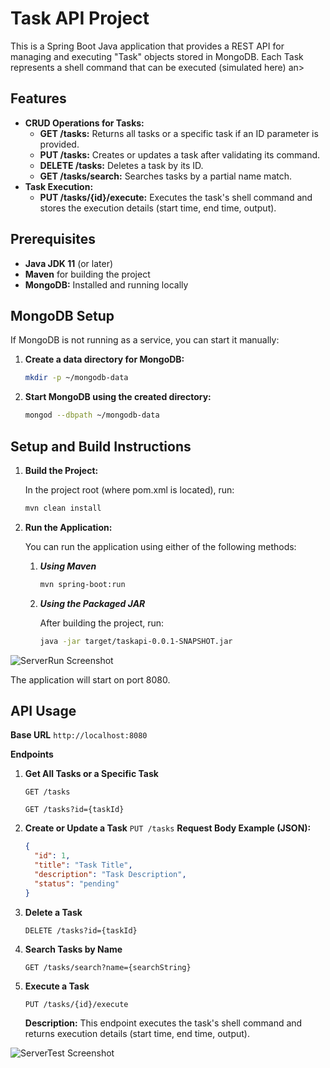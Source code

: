 # Task API Project

This is a Spring Boot Java application that provides a REST API for managing and executing "Task" objects stored in MongoDB. Each Task represents a shell command that can be executed (simulated here) an>

## Features

- **CRUD Operations for Tasks:**
  - **GET /tasks:** Returns all tasks or a specific task if an ID parameter is provided.
  - **PUT /tasks:** Creates or updates a task after validating its command.
  - **DELETE /tasks:** Deletes a task by its ID.
  - **GET /tasks/search:** Searches tasks by a partial name match.
- **Task Execution:**
  - **PUT /tasks/{id}/execute:** Executes the task's shell command and stores the execution details (start time, end time, output).

## Prerequisites

- **Java JDK 11** (or later)
- **Maven** for building the project
- **MongoDB:** Installed and running locally

## MongoDB Setup

If MongoDB is not running as a service, you can start it manually:

1. **Create a data directory for MongoDB:**

   ```bash
   mkdir -p ~/mongodb-data
2. **Start MongoDB using the created directory:**
   ```bash
   mongod --dbpath ~/mongodb-data

## Setup and Build Instructions

1. **Build the Project:**

    In the project root (where pom.xml is located), run:
    ```bash
    mvn clean install

2. **Run the Application:**

    You can run the application using either of the following methods:

    1. ***Using Maven***
        ```bash
        mvn spring-boot:run

    2. ***Using the Packaged JAR***

        After building the project, run:
        ```bash
        java -jar target/taskapi-0.0.1-SNAPSHOT.jar
        
![ServerRun Screenshot](screenshots/ServerRun.png)

The application will start on port 8080.


## API Usage

**Base URL**
`http://localhost:8080`

**Endpoints**

1. **Get All Tasks or a Specific Task**

   `GET /tasks`
   
   `GET /tasks?id={taskId}`

2. **Create or Update a Task**
   `PUT /tasks`
   **Request Body Example (JSON):**
   ```json
   {
     "id": 1,
     "title": "Task Title",
     "description": "Task Description",
     "status": "pending"
   }
3. **Delete a Task**

   `DELETE /tasks?id={taskId}`

4. **Search Tasks by Name**

   `GET /tasks/search?name={searchString}`

5. **Execute a Task**

   `PUT /tasks/{id}/execute`
   
   **Description:** This endpoint executes the task's shell command and returns execution details (start time, end time, output).


![ServerTest Screenshot](screenshots/ServerTest.png)
